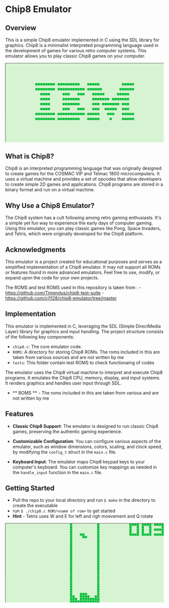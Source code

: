 
# Chip8 Emulator

## Overview

This is a simple Chip8 emulator implemented in C using the SDL library for graphics. Chip8 is a minimalist interpreted programming language used in the development of games for various retro computer systems. This emulator allows you to play classic Chip8 games on your computer.

![IBM Logo](IBM_Logo.png)

## What is Chip8?

Chip8 is an interpreted programming language that was originally designed to create games for the COSMAC VIP and Telmac 1800 microcomputers. It uses a virtual machine and provides a set of opcodes that allow developers to create simple 2D games and applications. Chip8 programs are stored in a binary format and run on a virtual machine.

## Why Use a Chip8 Emulator?

The Chip8 system has a cult following among retro gaming enthusiasts. It's a simple yet fun way to experience the early days of computer gaming. Using this emulator, you can play classic games like Pong, Space Invaders, and Tetris, which were originally developed for the Chip8 platform.

## Acknowledgments

This emulator is a project created for educational purposes and serves as a simplified implementation of a Chip8 emulator. It may not support all ROMs or features found in more advanced emulators. Feel free to use, modify, or expand upon the code for your own projects.

The ROMS and test ROMS used in this repository is taken from :
        - https://github.com/Timendus/chip8-test-suite
        - https://github.com/cj1128/chip8-emulator/tree/master
        
## Implementation

This emulator is implemented in C, leveraging the SDL (Simple DirectMedia Layer) library for graphics and input handling. The project structure consists of the following key components:

- `chip8.c`: The core emulator code.
- `ROMS`: A directory for storing Chip8 ROMs. The roms included in this are taken from various sources and are not written by me
- `tests`: This folder contain test ROMS to check functionaing of codes


The emulator uses the Chip8 virtual machine to interpret and execute Chip8 programs. It emulates the Chip8 CPU, memory, display, and input systems. It renders graphics and handles user input through SDL.

- ** ROMS ** - The roms included in this are taken from various and are not written by me
  
## Features

- **Classic Chip8 Support**: The emulator is designed to run classic Chip8 games, preserving the authentic gaming experience.

- **Customizable Configuration**: You can configure various aspects of the emulator, such as window dimensions, colors, scaling, and clock speed, by modifying the `config_t` struct in the `main.c` file.

- **Keyboard Input**: The emulator maps Chip8 keypad keys to your computer's keyboard. You can customize key mappings as needed in the `handle_input` function in the `main.c` file.

## Getting Started

- Pull the repo to your local directory and run `$ make` in the directory to create the executable
- run `$ ./chip8.c ROM/<name of rom>` to get started
-  **Hint** - Tetris uses W and E for left and righ moevement and Q rotate

![Tetris](Tetris.png)

